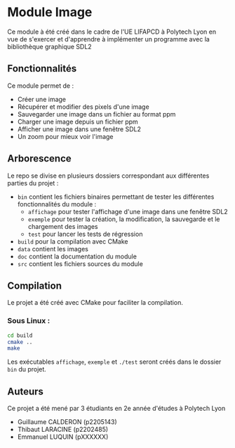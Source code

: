 # Module Image

Ce module à été créé dans le cadre de l'UE LIFAPCD à Polytech Lyon en vue de s'exercer et d'apprendre à implémenter un
programme avec la bibliothèque graphique SDL2

## Fonctionnalités

Ce module permet de :

- Créer une image
- Récupérer et modifier des pixels d'une image
- Sauvegarder une image dans un fichier au format ppm
- Charger une image depuis un fichier ppm
- Afficher une image dans une fenêtre SDL2
- Un zoom pour mieux voir l'image

## Arborescence

Le repo se divise en plusieurs dossiers correspondant aux différentes parties du projet :

- ``bin`` contient les fichiers binaires permettant de tester les différentes fonctionnalités du module :
    - ``affichage`` pour tester l'affichage d'une image dans une fenêtre SDL2
    - ``exemple`` pour tester la création, la modification, la sauvegarde et le chargement des images
    - ``test`` pour lancer les tests de régression
- ``build`` pour la compilation avec CMake
- ``data`` contient les images 
- ``doc`` contient la documentation du module
- ``src`` contient les fichiers sources du module

## Compilation

Le projet a été créé avec CMake pour faciliter la compilation.

### Sous Linux :

```bash
cd build
cmake ..
make
```

Les exécutables ``affichage``, ``exemple``  et ``./test`` seront créés dans le dossier ``bin`` du projet.

## Auteurs

Ce projet a été mené par 3 étudiants en 2e année d'études à Polytech Lyon

- Guillaume CALDERON (p2205143)
- Thibaut LARACINE (p2202485)
- Emmanuel LUQUIN (pXXXXXX)